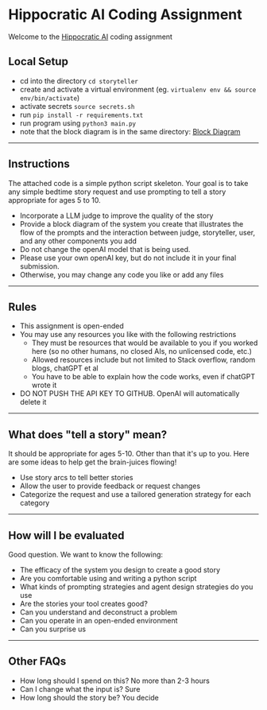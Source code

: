 # Hippocratic AI Coding Assignment

Welcome to the [Hippocratic AI](https://www.hippocraticai.com) coding assignment

## Local Setup

- cd into the directory `cd storyteller`
- create and activate a virtual environment (eg. `virtualenv env && source env/bin/activate`)
- activate secrets `source secrets.sh`
- run `pip install -r requirements.txt`
- run program using `python3 main.py`
- note that the block diagram is in the same directory: [Block Diagram](./flow.pdf)

---

## Instructions

The attached code is a simple python script skeleton. Your goal is to take any simple bedtime story request and use prompting to tell a story appropriate for ages 5 to 10.

- Incorporate a LLM judge to improve the quality of the story
- Provide a block diagram of the system you create that illustrates the flow of the prompts and the interaction between judge, storyteller, user, and any other components you add
- Do not change the openAI model that is being used.
- Please use your own openAI key, but do not include it in your final submission.
- Otherwise, you may change any code you like or add any files

---

## Rules

- This assignment is open-ended
- You may use any resources you like with the following restrictions
  - They must be resources that would be available to you if you worked here (so no other humans, no closed AIs, no unlicensed code, etc.)
  - Allowed resources include but not limited to Stack overflow, random blogs, chatGPT et al
  - You have to be able to explain how the code works, even if chatGPT wrote it
- DO NOT PUSH THE API KEY TO GITHUB. OpenAI will automatically delete it

---

## What does "tell a story" mean?

It should be appropriate for ages 5-10. Other than that it's up to you. Here are some ideas to help get the brain-juices flowing!

- Use story arcs to tell better stories
- Allow the user to provide feedback or request changes
- Categorize the request and use a tailored generation strategy for each category

---

## How will I be evaluated

Good question. We want to know the following:

- The efficacy of the system you design to create a good story
- Are you comfortable using and writing a python script
- What kinds of prompting strategies and agent design strategies do you use
- Are the stories your tool creates good?
- Can you understand and deconstruct a problem
- Can you operate in an open-ended environment
- Can you surprise us

---

## Other FAQs

- How long should I spend on this?
  No more than 2-3 hours
- Can I change what the input is?
  Sure
- How long should the story be?
  You decide
